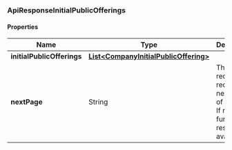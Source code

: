
[//]: # (CLASS:ApiResponseInitialPublicOfferings)

[//]: # (KIND:object)

### ApiResponseInitialPublicOfferings

#### Properties

[//]: # (START_DEFINITION)

Name | Type | Description
------------ | ------------- | -------------
**initialPublicOfferings** | [**List&lt;CompanyInitialPublicOffering&gt;**](CompanyInitialPublicOffering.md) |  &nbsp;
**nextPage** | String | The token required to request the next page of the data. If null, no further results are available. &nbsp;

[//]: # (END_DEFINITION)


[//]: # (CONTAINED_CLASS:CompanyInitialPublicOffering)





